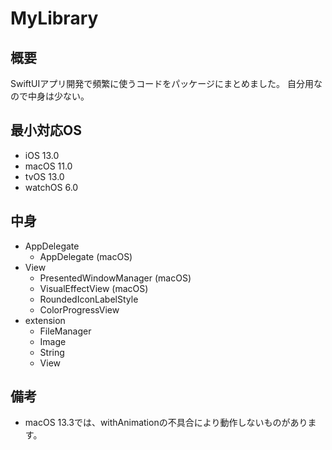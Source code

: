 # MyLibrary

## 概要
SwiftUIアプリ開発で頻繁に使うコードをパッケージにまとめました。
自分用なので中身は少ない。

## 最小対応OS
- iOS 13.0
- macOS 11.0
- tvOS 13.0
- watchOS 6.0

## 中身
- AppDelegate
    - AppDelegate (macOS)
- View
    - PresentedWindowManager (macOS)
    - VisualEffectView (macOS)
    - RoundedIconLabelStyle
    - ColorProgressView
- extension
    - FileManager
    - Image
    - String
    - View

## 備考
- macOS 13.3では、withAnimationの不具合により動作しないものがあります。
